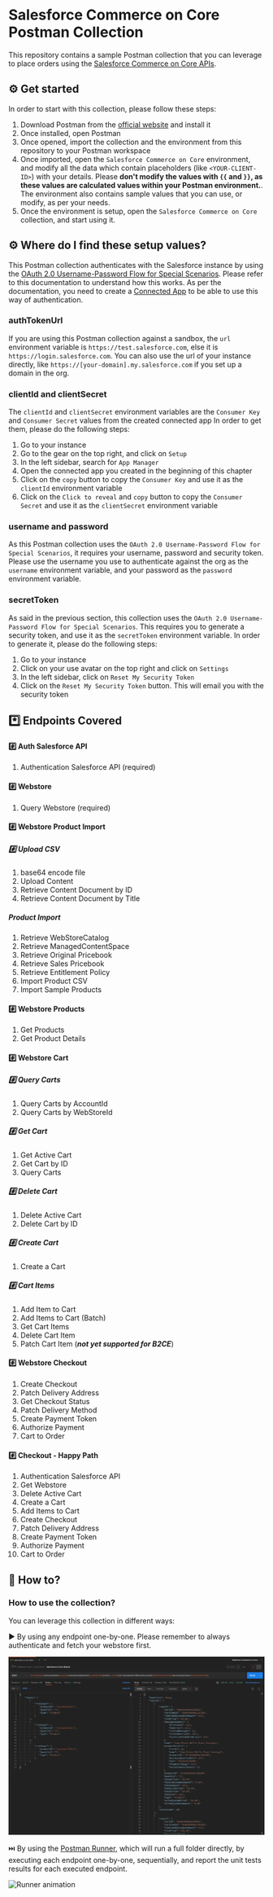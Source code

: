 # Salesforce Commerce on Core Postman Collection

This repository contains a sample Postman collection that you can leverage to place orders using the [Salesforce Commerce on Core APIs](https://developer.salesforce.com/docs/atlas.en-us.chatterapi.meta/chatterapi/connect_resources_commerce.htm).

## :gear: Get started

In order to start with this collection, please follow these steps:

1. Download Postman from the [official website](https://www.postman.com/downloads/) and install it
2. Once installed, open Postman
3. Once opened, import the collection and the environment from this repository to your Postman workspace
4. Once imported, open the `Salesforce Commerce on Core` environment, and modify all the data which contain placeholders (like `<YOUR-CLIENT-ID>`) with your details. Please **don't modify the values with `{{` and `}}`, as these values are calculated values within your Postman environment.**. The environment also contains sample values that you can use, or modify, as per your needs.
5. Once the environment is setup, open the `Salesforce Commerce on Core` collection, and start using it.

## :gear: Where do I find these setup values?

This Postman collection authenticates with the Salesforce instance by using the [OAuth 2.0 Username-Password Flow for Special Scenarios](https://help.salesforce.com/s/articleView?id=sf.remoteaccess_oauth_username_password_flow.htm&type=5). Please refer to this documentation to understand how this works.
As per the documentation, you need to create a [Connected App](https://developer.salesforce.com/docs/atlas.en-us.api_rest.meta/api_rest/intro_oauth_and_connected_apps.htm) to be able to use this way of authentication.

### authTokenUrl

If you are using this Postman collection against a sandbox, the `url` environment variable is `https://test.salesforce.com`, else it is `https://login.salesforce.com`. You can also use the url of your instance directly, like `https://[your-domain].my.salesforce.com` if you set up a domain in the org.

### clientId and clientSecret

The `clientId` and `clientSecret` environment variables are the `Consumer Key` and `Consumer Secret` values from the created connected app
In order to get them, please do the following steps:
1. Go to your instance
2. Go to the gear on the top right, and click on `Setup`
3. In the left sidebar, search for `App Manager`
4. Open the connected app you created in the beginning of this chapter
5. Click on the `copy` button to copy the `Consumer Key` and use it as the `clientId` environment variable
5. Click on the `Click to reveal` and `copy` button to copy the `Consumer Secret` and use it as the `clientSecret` environment variable

### username and password

As this Postman collection uses the `OAuth 2.0 Username-Password Flow for Special Scenarios`, it requires your username, password and security token.
Please use the username you use to authenticate against the org as the `username` environment variable, and your password as the `password` environment variable.

### secretToken

As said in the previous section, this collection uses the `OAuth 2.0 Username-Password Flow for Special Scenarios`. This requires you to generate a security token, and use it as the `secretToken` environment variable.
In order to generate it, please do the following steps:
1. Go to your instance
2. Click on your use avatar on the top right and click on `Settings`
3. In the left sidebar, click on `Reset My Security Token`
4. Click on the `Reset My Security Token` button. This will email you with the security token

## :asterisk: Endpoints Covered

#### :hash: Auth Salesforce API
1. Authentication Salesforce API (required)

#### :hash: Webstore
1. Query Webstore (required)

#### :hash: Webstore Product Import

##### :hash: Upload CSV
1. base64 encode file
2. Upload Content
3. Retrieve Content Document by ID
4. Retrieve Content Document by Title

##### Product Import
1. Retrieve WebStoreCatalog
2. Retrieve ManagedContentSpace
3. Retrieve Original Pricebook
4. Retrieve Sales Pricebook
5. Retrieve Entitlement Policy
6. Import Product CSV
7. Import Sample Products

#### :hash: Webstore Products
1. Get Products
2. Get Product Details

#### :hash: Webstore Cart

##### :hash: Query Carts
1. Query Carts by AccountId
2. Query Carts by WebStoreId

##### :hash: Get Cart
1. Get Active Cart
2. Get Cart by ID
3. Query Carts

##### :hash: Delete Cart
1. Delete Active Cart
2. Delete Cart by ID

##### :hash: Create Cart
1. Create a Cart

##### :hash: Cart Items
1. Add Item to Cart
2. Add Items to Cart (Batch)
3. Get Cart Items
4. Delete Cart Item
5. Patch Cart Item (**_not yet supported for B2CE_**)

#### :hash: Webstore Checkout
1. Create Checkout
2. Patch Delivery Address
3. Get Checkout Status
4. Patch Delivery Method
5. Create Payment Token
6. Authorize Payment
7. Cart to Order

#### :hash: Checkout - Happy Path
1. Authentication Salesforce API
2. Get Webstore
3. Delete Active Cart
4. Create a Cart
5. Add Items to Cart
6. Create Checkout
7. Patch Delivery Address
8. Create Payment Token
9. Authorize Payment
10. Cart to Order

## :rocket: How to?

### How to use the collection?

You can leverage this collection in different ways:

:arrow_forward: By using any endpoint one-by-one. Please remember to always authenticate and fetch your webstore first.

![One Resource screenshot](docs/images/single-request-screenshot.png)

:next_track_button: By using the [Postman Runner](https://learning.postman.com/docs/running-collections/intro-to-collection-runs), which will run a full folder directly, by executing each endpoint one-by-one, sequentially, and report the unit tests results for each executed endpoint.

![Runner animation](docs/images/runner-animation.gif)
